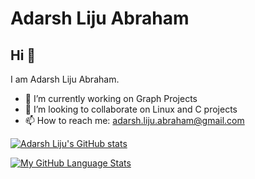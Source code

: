 # Adarsh Liju Abraham

## Hi 👋 
I am Adarsh Liju Abraham.

- 🔭 I’m currently working on Graph Projects
- 👯 I’m looking to collaborate on Linux and C projects
- 📫 How to reach me: adarsh.liju.abraham@gmail.com

<!--STARTS_HERE_QUOTE_README-->
<!--ENDS_HERE_QUOTE_README-->

[![Adarsh Liju's GitHub stats](https://github-readme-stats.vercel.app/api?username=Adarsh-Liju&theme=monokai)]()

[![My GitHub Language Stats](https://github-readme-stats.vercel.app/api/top-langs/?username=Adarsh-Liju&langs_count=5&theme=monokai)]()

